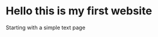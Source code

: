 <html>
<head>
<title>N00d Site</title>
<link rel="stylesheet" type="text/css" href="styles.css">

</head>
<body>
	

<h1>Hello this is my first website</h1>
<p>Starting with a simple text page</p>



</body>	
</html>